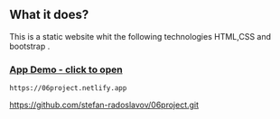 

## What it does?
This is a static website whit the following technologies HTML,CSS and bootstrap .

### [App Demo - click to open](https://06project.netlify.app)
    https://06project.netlify.app
	

https://github.com/stefan-radoslavov/06project.git	



